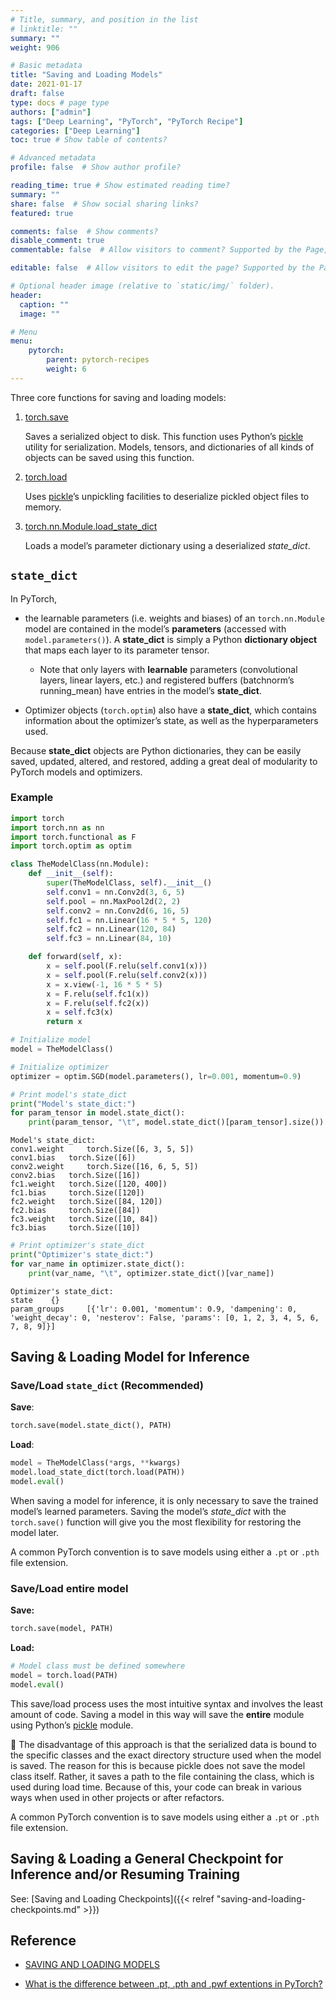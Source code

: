 ```yaml
---
# Title, summary, and position in the list
# linktitle: ""
summary: ""
weight: 906

# Basic metadata
title: "Saving and Loading Models"
date: 2021-01-17
draft: false
type: docs # page type
authors: ["admin"]
tags: ["Deep Learning", "PyTorch", "PyTorch Recipe"]
categories: ["Deep Learning"]
toc: true # Show table of contents?

# Advanced metadata
profile: false  # Show author profile?

reading_time: true # Show estimated reading time?
summary: ""
share: false  # Show social sharing links?
featured: true

comments: false  # Show comments?
disable_comment: true
commentable: false  # Allow visitors to comment? Supported by the Page, Post, and Docs content types.

editable: false  # Allow visitors to edit the page? Supported by the Page, Post, and Docs content types.

# Optional header image (relative to `static/img/` folder).
header:
  caption: ""
  image: ""

# Menu
menu: 
    pytorch:
        parent: pytorch-recipes
        weight: 6
---
```


Three core functions for saving and loading models:

1. [torch.save](https://pytorch.org/docs/stable/torch.html?highlight=save#torch.save)

   Saves a serialized object to disk. This function uses Python’s [pickle](https://docs.python.org/3/library/pickle.html) utility for serialization. Models, tensors, and dictionaries of all kinds of objects can be saved using this function.

2. [torch.load](https://pytorch.org/docs/stable/generated/torch.load.html#torch.load)

   Uses [pickle](https://docs.python.org/3/library/pickle.html)’s unpickling facilities to deserialize pickled object files to memory. 

3. [torch.nn.Module.load_state_dict](https://pytorch.org/docs/stable/nn.html?highlight=load_state_dict#torch.nn.Module.load_state_dict)

   Loads a model’s parameter dictionary using a deserialized *state_dict*. 

## `state_dict`

In PyTorch, 

- the learnable parameters (i.e. weights and biases) of an `torch.nn.Module` model are contained in the model’s **parameters** (accessed with `model.parameters()`). A **state_dict** is simply a Python **dictionary object** that maps each layer to its parameter tensor. 
  - Note that only layers with **learnable** parameters (convolutional layers, linear layers, etc.) and registered buffers (batchnorm’s running_mean) have entries in the model’s **state_dict**. 

- Optimizer objects (`torch.optim`) also have a **state_dict**, which contains information about the optimizer’s state, as well as the hyperparameters used.

Because **state_dict** objects are Python dictionaries, they can be easily saved, updated, altered, and restored, adding a great deal of modularity to PyTorch models and optimizers.

### Example

```python
import torch
import torch.nn as nn
import torch.functional as F
import torch.optim as optim

class TheModelClass(nn.Module):
    def __init__(self):
        super(TheModelClass, self).__init__()
        self.conv1 = nn.Conv2d(3, 6, 5)
        self.pool = nn.MaxPool2d(2, 2)
        self.conv2 = nn.Conv2d(6, 16, 5)
        self.fc1 = nn.Linear(16 * 5 * 5, 120)
        self.fc2 = nn.Linear(120, 84)
        self.fc3 = nn.Linear(84, 10)

    def forward(self, x):
        x = self.pool(F.relu(self.conv1(x)))
        x = self.pool(F.relu(self.conv2(x)))
        x = x.view(-1, 16 * 5 * 5)
        x = F.relu(self.fc1(x))
        x = F.relu(self.fc2(x))
        x = self.fc3(x)
        return x
```

```python
# Initialize model
model = TheModelClass()

# Initialize optimizer
optimizer = optim.SGD(model.parameters(), lr=0.001, momentum=0.9)
```

```python
# Print model's state_dict
print("Model's state_dict:")
for param_tensor in model.state_dict():
    print(param_tensor, "\t", model.state_dict()[param_tensor].size())
```

```
Model's state_dict:
conv1.weight 	 torch.Size([6, 3, 5, 5])
conv1.bias 	 torch.Size([6])
conv2.weight 	 torch.Size([16, 6, 5, 5])
conv2.bias 	 torch.Size([16])
fc1.weight 	 torch.Size([120, 400])
fc1.bias 	 torch.Size([120])
fc2.weight 	 torch.Size([84, 120])
fc2.bias 	 torch.Size([84])
fc3.weight 	 torch.Size([10, 84])
fc3.bias 	 torch.Size([10])
```

```python
# Print optimizer's state_dict
print("Optimizer's state_dict:")
for var_name in optimizer.state_dict():
    print(var_name, "\t", optimizer.state_dict()[var_name])
```

```
Optimizer's state_dict:
state 	 {}
param_groups 	 [{'lr': 0.001, 'momentum': 0.9, 'dampening': 0, 'weight_decay': 0, 'nesterov': False, 'params': [0, 1, 2, 3, 4, 5, 6, 7, 8, 9]}]
```

## Saving & Loading Model for Inference

### Save/Load `state_dict` (Recommended)

**Save**:

```python
torch.save(model.state_dict(), PATH)
```

**Load**:

```python
model = TheModelClass(*args, **kwargs)
model.load_state_dict(torch.load(PATH))
model.eval()
```

When saving a model for inference, it is only necessary to save the trained model’s learned parameters. Saving the model’s *state_dict* with the `torch.save()` function will give you the most flexibility for restoring the model later.

A common PyTorch convention is to save models using either a `.pt` or `.pth` file extension.

### Save/Load entire model

**Save:**

```python
torch.save(model, PATH)
```

**Load:**

```python
# Model class must be defined somewhere
model = torch.load(PATH)
model.eval()
```

This save/load process uses the most intuitive syntax and involves the least amount of code. Saving a model in this way will save the **entire** module using Python’s [pickle](https://docs.python.org/3/library/pickle.html) module.

🔴 The disadvantage of this approach is that the serialized data is bound to the specific classes and the exact directory structure used when the model is saved. The reason for this is because pickle does not save the model class itself. Rather, it saves a path to the file containing the class, which is used during load time. Because of this, your code can break in various ways when used in other projects or after refactors.

A common PyTorch convention is to save models using either a `.pt` or `.pth` file extension.

## Saving & Loading a General Checkpoint for Inference and/or Resuming Training

See: [Saving and Loading Checkpoints]({{< relref "saving-and-loading-checkpoints.md" >}})

## Reference

- [SAVING AND LOADING MODELS](https://pytorch.org/tutorials/beginner/saving_loading_models.html#saving-and-loading-models)

- [What is the difference between .pt, .pth and .pwf extentions in PyTorch?](https://stackoverflow.com/questions/59095824/what-is-the-difference-between-pt-pth-and-pwf-extentions-in-pytorch)

